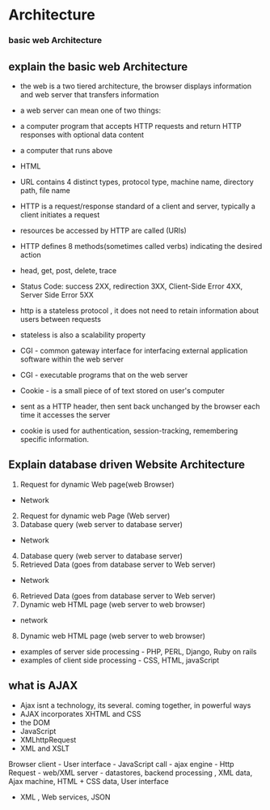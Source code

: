 # Architecture

### basic web Architecture

## explain the basic web Architecture
- the web is a two tiered architecture, the browser displays information and web server that transfers information
- a web server can mean one of two things:
- a computer program that accepts HTTP requests and return HTTP responses with optional data content
- a computer that runs above

- HTML
- URL contains 4 distinct types, protocol type, machine name, directory path, file name

- HTTP is a request/response standard of a client and server, typically a client initiates a request
- resources be accessed by HTTP are called (URIs)

- HTTP defines 8 methods(sometimes called verbs) indicating the desired action
- head, get, post, delete, trace

- Status Code: success 2XX, redirection 3XX, Client-Side Error 4XX, Server Side Error 5XX

- http is a stateless protocol , it does not need to retain information about users between requests
- stateless is also a scalability property

- CGI - common gateway interface for interfacing external application software within the web server
- CGI - executable programs that on the web server


- Cookie - is a small piece of of text stored on user's computer
- sent as a HTTP header, then sent back unchanged by the browser each time it accesses the server
- cookie is used for authentication, session-tracking, remembering specific information.


## Explain database driven Website Architecture

1. Request for dynamic Web page(web Browser)
- Network
2. Request for dynamic web Page (Web server)
3. Database query (web server to database server)
- Network
4. Database query (web server to database server)
5. Retrieved Data (goes from database server to Web server)
- Network
6. Retrieved Data (goes from database server to Web server)
7. Dynamic web HTML page (web server to web browser)
- network
8. Dynamic web HTML page (web server to web browser)

- examples of server side processing - PHP, PERL, Django, Ruby on rails
- examples of client side processing - CSS, HTML, javaScript

## what is AJAX
 - Ajax isnt a technology, its several. coming together, in powerful ways
 - AJAX incorporates XHTML and CSS
 - the DOM
 - JavaScript
 - XMLhttpRequest
 - XML and XSLT


 Browser client - User interface - JavaScript call - ajax engine - Http Request - web/XML server - datastores, backend processing , XML data, Ajax machine, HTML + CSS data, User interface

 - XML , Web services, JSON
 
